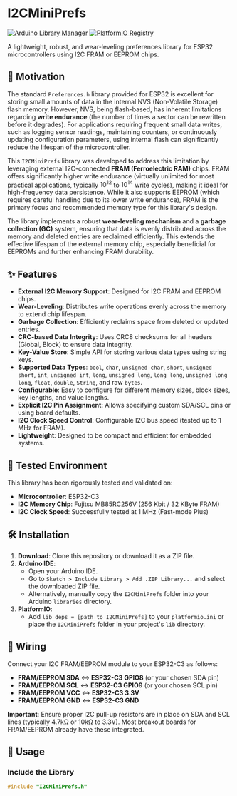 # I2CMiniPrefs

[![Arduino Library Manager](https://img.shields.io/static/v1?label=Arduino&message=v2.1.0&logo=arduino&logoColor=white&color=blue)](https://www.ardu-badge.com/Preferences)
[![PlatformIO Registry](https://badges.registry.platformio.org/packages/vshymanskyy/library/Preferences.svg)](https://registry.platformio.org/packages/libraries/vshymanskyy/Preferences) 

A lightweight, robust, and wear-leveling preferences library for ESP32 microcontrollers using I2C FRAM or EEPROM chips.

## 🌟 Motivation

The standard `Preferences.h` library provided for ESP32 is excellent for storing small amounts of data in the internal NVS (Non-Volatile Storage) flash memory. However, NVS, being flash-based, has inherent limitations regarding **write endurance** (the number of times a sector can be rewritten before it degrades). For applications requiring frequent small data writes, such as logging sensor readings, maintaining counters, or continuously updating configuration parameters, using internal flash can significantly reduce the lifespan of the microcontroller.

This `I2CMiniPrefs` library was developed to address this limitation by leveraging external I2C-connected **FRAM (Ferroelectric RAM)** chips. FRAM offers significantly higher write endurance (virtually unlimited for most practical applications, typically $10^{12}$ to $10^{14}$ write cycles), making it ideal for high-frequency data persistence. While it also supports EEPROM (which requires careful handling due to its lower write endurance), FRAM is the primary focus and recommended memory type for this library's design.

The library implements a robust **wear-leveling mechanism** and a **garbage collection (GC)** system, ensuring that data is evenly distributed across the memory and deleted entries are reclaimed efficiently. This extends the effective lifespan of the external memory chip, especially beneficial for EEPROMs and further enhancing FRAM durability.

## ✨ Features

* **External I2C Memory Support**: Designed for I2C FRAM and EEPROM chips.
* **Wear-Leveling**: Distributes write operations evenly across the memory to extend chip lifespan.
* **Garbage Collection**: Efficiently reclaims space from deleted or updated entries.
* **CRC-based Data Integrity**: Uses CRC8 checksums for all headers (Global, Block) to ensure data integrity.
* **Key-Value Store**: Simple API for storing various data types using string keys.
* **Supported Data Types**: `bool`, `char`, `unsigned char`, `short`, `unsigned short`, `int`, `unsigned int`, `long`, `unsigned long`, `long long`, `unsigned long long`, `float`, `double`, `String`, and raw `bytes`.
* **Configurable**: Easy to configure for different memory sizes, block sizes, key lengths, and value lengths.
* **Explicit I2C Pin Assignment**: Allows specifying custom SDA/SCL pins or using board defaults.
* **I2C Clock Speed Control**: Configurable I2C bus speed (tested up to 1 MHz for FRAM).
* **Lightweight**: Designed to be compact and efficient for embedded systems.

## 🚀 Tested Environment

This library has been rigorously tested and validated on:

* **Microcontroller**: ESP32-C3
* **I2C Memory Chip**: Fujitsu MB85RC256V (256 Kbit / 32 KByte FRAM)
* **I2C Clock Speed**: Successfully tested at 1 MHz (Fast-mode Plus)

## 🛠️ Installation

1.  **Download**: Clone this repository or download it as a ZIP file.
2.  **Arduino IDE**:
    * Open your Arduino IDE.
    * Go to `Sketch > Include Library > Add .ZIP Library...` and select the downloaded ZIP file.
    * Alternatively, manually copy the `I2CMiniPrefs` folder into your Arduino `libraries` directory.
3.  **PlatformIO**:
    * Add `lib_deps = [path_to_I2CMiniPrefs]` to your `platformio.ini` or place the `I2CMiniPrefs` folder in your project's `lib` directory.

## 🔌 Wiring

Connect your I2C FRAM/EEPROM module to your ESP32-C3 as follows:

* **FRAM/EEPROM SDA** $\leftrightarrow$ **ESP32-C3 GPIO8** (or your chosen SDA pin)
* **FRAM/EEPROM SCL** $\leftrightarrow$ **ESP32-C3 GPIO9** (or your chosen SCL pin)
* **FRAM/EEPROM VCC** $\leftrightarrow$ **ESP32-C3 3.3V**
* **FRAM/EEPROM GND** $\leftrightarrow$ **ESP32-C3 GND**

**Important**: Ensure proper I2C pull-up resistors are in place on SDA and SCL lines (typically 4.7kΩ or 10kΩ to 3.3V). Most breakout boards for FRAM/EEPROM already have these integrated.

## 📝 Usage

### Include the Library

```cpp
#include "I2CMiniPrefs.h"
